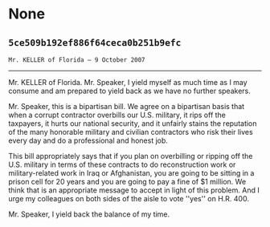 # None
## `5ce509b192ef886f64ceca0b251b9efc`
`Mr. KELLER of Florida — 9 October 2007`

---


Mr. KELLER of Florida. Mr. Speaker, I yield myself as much time as I 
may consume and am prepared to yield back as we have no further 
speakers.

Mr. Speaker, this is a bipartisan bill. We agree on a bipartisan 
basis that when a corrupt contractor overbills our U.S. military, it 
rips off the taxpayers, it hurts our national security, and it unfairly 
stains the reputation of the many honorable military and civilian 
contractors who risk their lives every day and do a professional and 
honest job.



This bill appropriately says that if you plan on overbilling or 
ripping off the U.S. military in terms of these contracts to do 
reconstruction work or military-related work in Iraq or Afghanistan, 
you are going to be sitting in a prison cell for 20 years and you are 
going to pay a fine of $1 million. We think that is an appropriate 
message to accept in light of this problem. And I urge my colleagues on 
both sides of the aisle to vote ''yes'' on H.R. 400.

Mr. Speaker, I yield back the balance of my time.